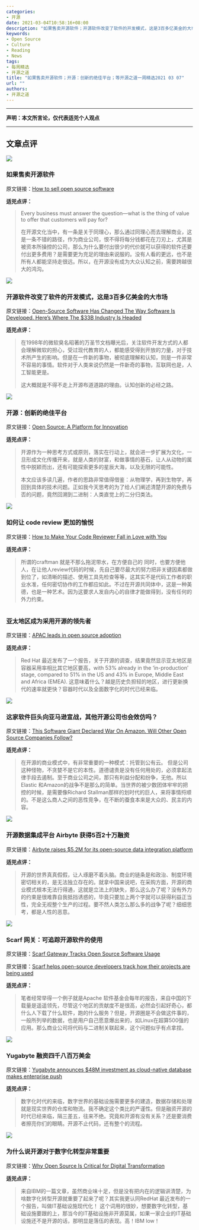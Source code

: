 ```yaml
---
categories:
- 开源
date: 2021-03-04T10:58:16+08:00
description: "如果售卖开源软件；开源软件改变了软件的开发模式，这是3百多亿美金的大市场；开源：创新的绝佳平台；如何让 code review 更加的愉悦；亚太地区成为采用开源的领先者；这家软件巨头向亚马逊宣战，其他开源公司也会效仿吗？开源数据集成平台 Airbyte 获得5百2十万融资；Scarf 网关：可追踪开源软件的使用；Yugabyte 融资四千八百万美金；为什么说开源对于数字化转型非常重要"
keywords:
- Open Source
- Culture
- Reading
- News
tags:
- 每周精选
- 开源之道
title: "如果售卖开源软件；开源：创新的绝佳平台；等开源之道一周精选2021 03 07"
url: ""
authors:
- 开源之道
---
```

---
**声明：本文所言论，仅代表适兕个人观点**

---



## 文章点评

![](https://opensource.com/sites/default/files/styles/image-full-size/public/lead-images/osdc_whitehurst_money.png?itok=ls-SOzM0)

### 如果售卖开源软件

原文链接：[How to sell open source software](https://opensource.com/article/20/6/sell-open-source-software)

**适兕点评：**

>Every business must answer the question—what is the thing of value to offer that customers will pay for? 
>
>在开源文化当中，有一条是关于同理心，那么通过同理心而去理解商业，这是一条不错的路径，作为商业公司，恨不得将每分钱都花在刀刃上，尤其是被资本所操控的公司，那么为什么要付出很少的代价就可以获得的软件还要付出更多费用？是需要更为充足的理由来说服的。没有人看的更远，也不是所有人都能坚持走很远。所以，在开源没有成为大众认知之前，需要跨越很大的鸿沟。

![](https://cbi-research-portal-uploads.s3.amazonaws.com/2019/06/06165051/OSS-v-OCS-1024x903.png)

### 开源软件改变了软件的开发模式，这是3百多亿美金的大市场

原文链接：[Open-Source Software Has Changed The Way Software Is Developed. Here’s Where The $33B Industry Is Headed](https://www.cbinsights.com/research/report/future-open-source/)

**适兕点评：**

>在1998年的微软臭名昭著的万圣节文档曝光后，关注软件开发方式的人都会理解微软的担心，受过现代教育的人，都能感受得到开放的力量，对于技术所产生的影响。但是在一件新的事物，被彻底理解和认知，则是一件非常不容易的事情。软件对于人类来说仍然是一件新奇的事物，互联网也是，人工智能更是。
>
>这大概就是不得不走上开源布道道路的理由。认知创新的必经之路。

![](https://www.wired.com/insights/wp-content/uploads/2013/01/opensign_660.jpg)

### 开源：创新的绝佳平台

原文链接：[Open Source: A Platform for Innovation](https://www.wired.com/insights/2013/11/open-source-a-platform-for-innovation/)

**适兕点评：**

>开源作为一种思考方式或原则，落实在行动上，就会进一步扩展为文化，一旦形成文化传播开来，就是人类的财富，和做事情的基石，让人从动物的属性中脱颖而出，还有可能探索更多的星辰大海，以及无限的可能性。
>
>本文应该多读几遍，作者的思路非常值得借鉴：从物理学，再到生物学，再回到具体的技术问题。正如我今天思考的为了给人们阐述清楚开源的免费与否的问题，竟然回溯到二进制：人类直觉上的二分归类法。

![](https://mtlynch.io/code-review-love/cover.png)

### 如何让 code review 更加的愉悦

原文链接：[How to Make Your Code Reviewer Fall in Love with You](https://mtlynch.io/code-review-love)

**适兕点评：**

>所谓的craftman 就是不那么拖泥带水，在方便自己的 同时，也要方便他人，在让他人review代码的时候，先自己要尽最大的努力把非关键因素都做到位了，如清晰的描述、使用工具先检查等等，这其实不是代码工作者的职业水准，任何密切协作的工作都应如此。不过在开源共同体中，这是一种美德，也是一种艺术。因为这要求人发自内心的自律才能做得到，没有任何的外力约束。

![]()

### 亚太地区成为采用开源的领先者

原文链接：[APAC leads in open source adoption](https://www.computerweekly.com/news/252497326/APAC-leads-in-open-source-adoption)

**适兕点评：**

> Red Hat 最近发布了一个报告，关于开源的调查，结果竟然显示亚太地区是容器采用率相比其它地区要高，with 53% already in the ‘in-production’ stage, compared to 51% in the US and 43% in Europe, Middle East and Africa (EMEA). 这意味着什么？越是历史负担轻的地区，进行更新换代的速率就更快？容器时代以及全面数字化的时代已经来临。

![](https://specials-images.forbesimg.com/imageserve/60395729cc23f46c2915f1c6/960x0.jpg?fit=scale)

### 这家软件巨头向亚马逊宣战，其他开源公司也会效仿吗？

原文链接：[This Software Giant Declared War On Amazon. Will Other Open Source Companies Follow?](https://www.forbes.com/sites/davidjeans/2021/03/01/elastic-war-on-amazon-web-services/?sh=1165bef23dbf)

**适兕点评：**

>在开源的商业模式中，有非常重要的一种模式：托管到公有云。 但是公司这种怪物，不贪婪不是它的本性。道德谴责是没有任何用处的，必须拿起法律手段去遏制。至于商业公司之间，那只有利益分配和纷争，无他。所以Elastic 和Amazon的战争不是那么的简单。当世界的被少数团体牢牢的把控的时候，是需要像Richard Stallman那样的划时代的巨人，来将事情捋顺的。不是这么商人之间的恶性竞争，在不断的蚕食本来是大众的、民主的内容。

![](https://techcrunch.com/wp-content/uploads/2021/03/GettyImages-1251613539.jpg?w=1390&crop=1)

### 开源数据集成平台 Airbyte 获得5百2十万融资

原文链接：[Airbyte raises $5.2M for its open-source data integration platform](https://techcrunch.com/2021/03/02/airbyte-raises-5-2m-for-its-open-source-data-integration-platform/?guccounter=1&guce_referrer=aHR0cHM6Ly93d3cuZ29vZ2xlLmNvbS8&guce_referrer_sig=AQAAAEgG_mh6cIngambCLQ95adxEWv3aqkMOVi9Xm0bpffZL0-y7nylmvTkSiW-SgDeaqDuH9oexir9W-niNC4MOXSSjYNRtzTii4uUPZOnsVXAzP4adyDeDw4_G1pepePO10w_6vM66cmlAwCKXS4-qompHgY4Cft9iEGuK6J49MI87)

**适兕点评：**

>开源的世界真真假假，让人琢磨不着头脑。商业的链条是和政治、制度环境密切相关的，是无法独立存在的。就拿中国来说吧，在采购方面，开源的商业模式根本无法行得通，这就是立法上的缺失，那么这么办了呢？没有外力的约束是很难靠自我抵挡诱惑的，毕竟只要加上两个字就可以获得利益正当性，完全无视整个生产的过程。要不然人类怎么那么多的战争了呢？细细思考，都是人性的恶意。

![](https://3ovyg21t17l11k49tk1oma21-wpengine.netdna-ssl.com/wp-content/uploads/2020/11/open-source.jpg)

### Scarf 网关：可追踪开源软件的使用

原文链接：[Scarf Gateway Tracks Open Source Software Usage](https://devops.com/scarf-gateway-tracks-open-source-software-usage/)

原文链接：[Scarf helps open-source developers track how their projects are being used](https://techcrunch.com/2021/03/03/scarf-helps-open-source-developers-track-how-their-projects-are-being-used/)

**适兕点评：**

>笔者经常举得一个例子就是Apache 软件基金会每年的报告，来自中国的下载量是遥遥领先，尽管这个地区的贡献度不是很高，必然会引起好奇心，都什么人下载了什么软件，跑的什么服务？但是，开源圈是不会做这件事的，一般所列举的数据，也是用户自己愿意爆出来的，如Linux在超算500强的应用。那么商业公司将代码与二进制关联起来，这个问题似乎有点拿捏。

![](https://techcrunch.com/wp-content/uploads/2021/03/GettyImages-95769788.jpg?w=1390&crop=1)

### Yugabyte 融资四千八百万美金

原文链接：[Yugabyte announces $48M investment as cloud-native database makes enterprise push](https://techcrunch.com/2021/03/03/yugabyte-announces-48m-series-c-as-cloud-native-database-makes-enterprise-push/)

**适兕点评：**

>数字化时代的来临，数字世界的基础设施需要更多的建造，数据存储和处理就是现实世界的仓库和物流。我不确定这个类比的严谨性。但是融资开源的时代已经来临，隔三差五，往来不绝。究竟和开源有没有关系？还是要消费者擦亮你们的眼睛。开源不止代码，还有整个的流程。

![](https://e5ce463uma323hyvrr4xumqs-wpengine.netdna-ssl.com/wp-content/uploads/2021/03/covid19.png)

### 为什么说开源对于数字化转型非常重要

原文链接：[Why Open Source Is Critical for Digital Transformation](https://www.itjungle.com/2021/03/03/why-open-source-is-critical-for-digital-transformation/)

**适兕点评：**

>来自IBM的一篇文章，虽然商业味十足，但是没有把内在的逻辑讲清楚，为啥数字化转型开源就重要了起来了呢？其实我更认同RedHat 最近发布的一个报告，叫做IT基础设施现代化！ 这个词用的很妙，想要数字化转型，基础设施要跟的上，那当今的IT基础设施非开源莫属，如果一家企业的IT基础设施还不是开源的话，那明显是落伍的表现。高！IBM low！

